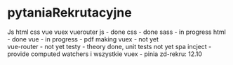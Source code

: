 # pytaniaRekrutacyjne
Js html css vue vuex vuerouter
js - done
css - done 
sass - in progress
html - done 
vue - in progress - pdf making 
vuex - not yet  
vue-router - not yet
testy - theory done, unit tests not yet
 spa
 incject - provide
 computed watchers i wszystkie
 vuex - pinia 
zd-rekru: 12.10
